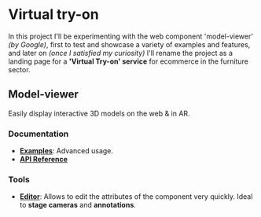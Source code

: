 # Virtual try-on

In this project I'll be experimenting with the web component 'model-viewer' *(by Google)*, first to test and showcase a variety of examples and features, and later on *(once I satisfied my curiosity)* I'll rename the project as a landing page for a __'Virtual Try-on' service__ for ecommerce in the furniture sector. 


## Model-viewer 

Easily display interactive 3D models on the web & in AR.

### Documentation

- [__Examples__](https://modelviewer.dev/docs/faq.html): Advanced usage.
- [__API Reference__](https://modelviewer.dev/docs/index.html)


### Tools

- [__Editor__](https://modelviewer.dev/editor/): Allows to edit the attributes of the component very quickly. Ideal to __stage cameras__ and __annotations__.
